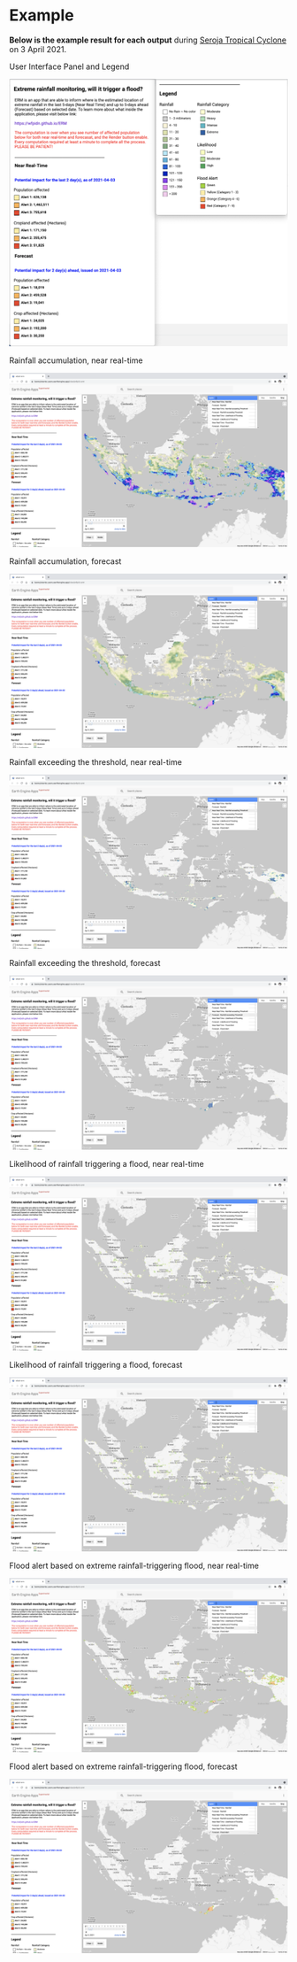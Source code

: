 # Example

**Below is the example result for each output** during [Seroja Tropical Cyclone](https://en.wikipedia.org/wiki/Cyclone_Seroja) on 3 April 2021.

User Interface Panel and Legend

![legend](./img/legend.png)

Rainfall accumulation, near real-time

![ex1](./img/ex1.png)

Rainfall accumulation, forecast

![ex2](./img/ex2.png)

Rainfall exceeding the threshold, near real-time

![ex3](./img/ex3.png)

Rainfall exceeding the threshold, forecast

![ex4](./img/ex4.png)

Likelihood of rainfall triggering a flood, near real-time

![ex5](./img/ex5.png)

Likelihood of rainfall triggering a flood, forecast

![ex6](./img/ex6.png)

Flood alert based on extreme rainfall-triggering flood, near real-time

![ex7](./img/ex7.png)

Flood alert based on extreme rainfall-triggering flood, forecast

![ex8](./img/ex8.png)

